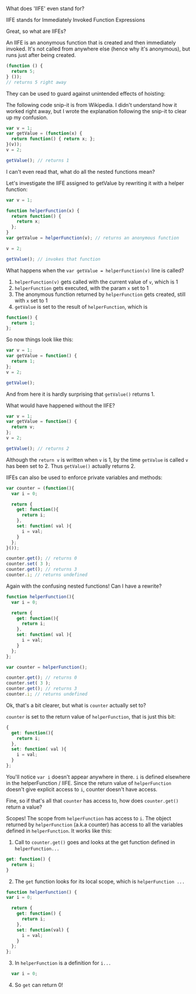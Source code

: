 
What does 'IIFE' even stand for?

IIFE stands for Immediately Invoked Function Expressions

Great, so what are IIFEs?

An IIFE is an anonymous function that is created and then immediately invoked. It's not called from anywhere else (hence why it's anonymous), but runs just after being created.

``` javascript
(function () {
  return 5;
} ());
// returns 5 right away
```

They can be used to guard against unintended effects of hoisting:

The following code snip-it is from Wikipedia. I didn't understand how it worked right away, but I wrote the explanation following the snip-it to clear up my confusion.

``` javascript
var v = 1;
var getValue = (function(x) {
  return function() { return x; };
}(v));
v = 2;

getValue(); // returns 1
```

I can't even read that, what do all the nested functions mean?

Let's investigate the IIFE assigned to getValue by rewriting it with a helper function:

``` javascript
var v = 1;

function helperFunction(x) {
  return function() {
    return x;
  };
}
var getValue = helperFunction(v); // returns an anonymous function

v = 2;

getValue(); // invokes that function
```

What happens when the ```var getValue = helperFunction(v)``` line is called?

1. ```helperFunction(v)``` gets called with the current value of ```v```, which is 1
2. ```helperFunction``` gets executed, with the param ```x``` set to 1
3. The anonymous function returned by ```helperFunction``` gets created, still with ```x``` set to 1
4. ```getValue``` is set to the result of ```helperFunction```, which is

``` javascript
function() {
  return 1;
};
```

So now things look like this:

``` javascript
var v = 1;
var getValue = function() {
  return 1;
};
v = 2;

getValue();
```

And from here it is hardly surprising that ```getValue()``` returns 1.

What would have happened without the IIFE?

``` javascript
var v = 1;
var getValue = function() {
  return v;
};
v = 2;

getValue(); // returns 2
```

Although the ```return v``` is written when ```v``` is 1, by the time ```getValue``` is called ```v``` has been set to 2. Thus ```getValue()``` actually returns 2.

IIFEs can also be used to enforce private variables and methods:

``` javascript
var counter = (function(){
  var i = 0;

  return {
    get: function(){
      return i;
    },
    set: function( val ){
      i = val;
    }
  };
}());

counter.get(); // returns 0
counter.set( 3 );
counter.get(); // returns 3
counter.i; // returns undefined
```

Again with the confusing nested functions! Can I have a rewrite?

``` javascript
function helperFunction(){
  var i = 0;

  return {
    get: function(){
      return i;
    },
    set: function( val ){
      i = val;
    }
  };
};

var counter = helperFunction();

counter.get(); // returns 0
counter.set( 3 );
counter.get(); // returns 3
counter.i; // returns undefined
```

Ok, that's a bit clearer, but what is ```counter``` actually set to?

```counter``` is set to the return value of ```helperFunction```, that is just this bit:

``` javascript
{
  get: function(){
    return i;
  },
  set: function( val ){
    i = val;
  }
};
```

You'll notice ```var i``` doesn't appear anywhere in there. ```i``` is defined elsewhere in the helperFunction / IIFE. Since the return value of ```helperFunction``` doesn't give explicit access to ```i```, counter doesn't have access.

Fine, so if that's all that ```counter``` has access to, how does ```counter.get()``` return a value?

Scopes! The scope from ```helperFunction``` has access to ```i```. The object returned by ```helperFunction``` (a.k.a counter) has access to all the variables defined in ```helperFunction```. It works like this:

1. Call to ```counter.get()``` goes and looks at the get function defined in ```helperFunction...```

``` javascript
get: function() {
  return i;
}
```

2. The ```get``` function looks for its local scope, which is ```helperFunction ...```

``` javascript
function helperFunction() {
var i = 0;

  return {
    get: function() {
      return i;
    },
    set: function(val) {
      i = val;
    }
  };
};
```
3. In ```helperFunction``` is a definition for ```i...```

``` javascript
  var i = 0;
```

4. So ```get``` can return 0!


